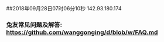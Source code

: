 ##2018年09月28日07时06分10秒 142.93.180.174
### 兔友常见问题及解答: https://github.com/wanggonging/d/blob/w/FAQ.md
